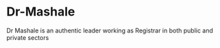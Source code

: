# Dr-Mashale
Dr Mashale is an authentic leader working as Registrar in both public and private sectors
